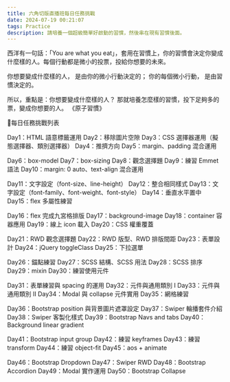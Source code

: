 ```yaml
---
title: 六角切版直播班每日任務挑戰
date: 2024-07-19 00:21:07
tags: Practice
description: 請培養一個超級簡單好啟動的習慣，然後串在現有習慣後面。
---
```


西洋有一句話：「You are what you eat」，套用在習慣上，你的習慣會決定你變成什麼樣的人。每個行動都是微小的投票，投給你想要的未來。

你想要變成什麼樣的人，
是由你的微小行動決定的；
你的每個微小行動，
是由習慣決定的。

所以，重點是：你想要變成什麼樣的人？
那就培養怎麼樣的習慣，投下足夠多的票，變成你想要的人。 《原子習慣》


🏅每日任務挑戰列表

Day1：HTML 語意標籤運用
Day2：移除圖片空隙
Day3：CSS 選擇器運用（擬態選擇器、類別選擇器）
Day4：推擠方向
Day5：margin、padding 混合運用

Day6：box-model
Day7：box-sizing
Day8：觀念選擇題
Day9：練習 Emmet 語法
Day10：margin: 0 auto、text-align 混合運用

Day11：文字設定（font-size、line-height）
Day12：整合相同樣式
Day13：文字設定（font-family、font-weight、font-style）
Day14：垂直水平置中
Day15：flex 多屬性練習

Day16：flex 完成九宮格排版
Day17：background-image
Day18：container 容器應用
Day19：線上 icon 載入
Day20：CSS 權重覆蓋

Day21：RWD 觀念選擇題
Day22：RWD 版型、RWD 排版間距
Day23：表單設計
Day24：jQuery toggleClass
Day25：下拉選單

Day26：錨點練習
Day27：SCSS 結構、SCSS 用法
Day28：SCSS 排序
Day29：mixin
Day30：練習使用元件

Day31：表單練習與 spacing 的運用
Day32：元件與通用類別 I
Day33：元件與通用類別 II
Day34：Modal 與 collapse 元件實用
Day35：網格練習

Day36：Bootstrap position 與背景圖片遮罩設定
Day37：Swiper 輪播套件介紹
Day38：Swiper 客製化樣式
Day39：Bootstrap Navs and tabs
Day40：Background linear gradient

Day41：Bootstrap input group
Day42：練習 keyframes
Day43：練習 transform
Day44：練習 object-fit
Day45：aos + animate

Day46：Bootstrap Dropdown
Day47：Swiper RWD
Day48：Bootstrap Accordion
Day49：Modal 實作運用
Day50：Bootstrap Collapse
